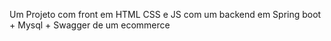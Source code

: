 Um Projeto com front em HTML CSS e JS com um backend em Spring boot + Mysql + Swagger de um ecommerce 
